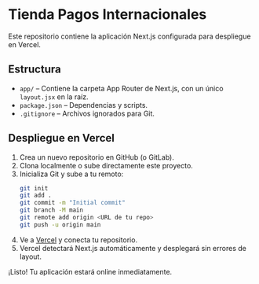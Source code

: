 # Tienda Pagos Internacionales

Este repositorio contiene la aplicación Next.js configurada para despliegue en Vercel.

## Estructura

- `app/` – Contiene la carpeta App Router de Next.js, con un único `layout.jsx` en la raíz.
- `package.json` – Dependencias y scripts.
- `.gitignore` – Archivos ignorados para Git.

## Despliegue en Vercel

1. Crea un nuevo repositorio en GitHub (o GitLab).
2. Clona localmente o sube directamente este proyecto.
3. Inicializa Git y sube a tu remoto:
   ```bash
   git init
   git add .
   git commit -m "Initial commit"
   git branch -M main
   git remote add origin <URL de tu repo>
   git push -u origin main
   ```
4. Ve a [Vercel](https://vercel.com/) y conecta tu repositorio.
5. Vercel detectará Next.js automáticamente y desplegará sin errores de layout.

¡Listo! Tu aplicación estará online inmediatamente.
